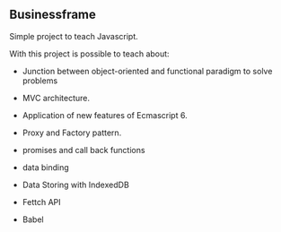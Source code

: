 ## Businessframe

Simple project to teach Javascript.

With this project is possible to teach about:

- Junction between object-oriented and functional paradigm to solve problems

- MVC architecture.

- Application of new features of Ecmascript 6.

- Proxy and Factory pattern.

- promises and call back functions

- data binding

- Data Storing with IndexedDB

- Fettch API

- Babel
